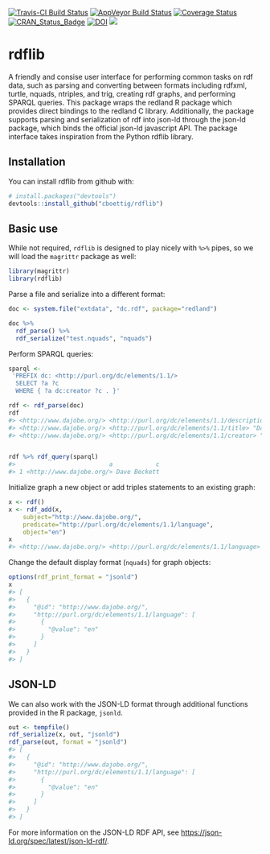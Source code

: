 
[![Travis-CI Build Status](https://travis-ci.org/cboettig/rdflib.svg?branch=master)](https://travis-ci.org/cboettig/rdflib) [![AppVeyor Build Status](https://ci.appveyor.com/api/projects/status/github/cboettig/rdflib?branch=master&svg=true)](https://ci.appveyor.com/project/cboettig/rdflib) [![Coverage Status](https://img.shields.io/codecov/c/github/cboettig/rdflib/master.svg)](https://codecov.io/github/cboettig/rdflib?branch=master) [![CRAN\_Status\_Badge](http://www.r-pkg.org/badges/version/rdflib)](https://cran.r-project.org/package=rdflib) [![DOI](https://zenodo.org/badge/100521776.svg)](https://zenodo.org/badge/latestdoi/100521776) [![](https://badges.ropensci.org/169_status.svg)](https://github.com/ropensci/onboarding/issues/169)

<!-- README.md is generated from README.Rmd. Please edit that file -->
rdflib
======

A friendly and consise user interface for performing common tasks on rdf data, such as parsing and converting between formats including rdfxml, turtle, nquads, ntriples, and trig, creating rdf graphs, and performing SPARQL queries. This package wraps the redland R package which provides direct bindings to the redland C library. Additionally, the package supports parsing and serialization of rdf into json-ld through the json-ld package, which binds the official json-ld javascript API. The package interface takes inspiration from the Python rdflib library.

Installation
------------

You can install rdflib from github with:

``` r
# install.packages("devtools")
devtools::install_github("cboettig/rdflib")
```

Basic use
---------

While not required, `rdflib` is designed to play nicely with `%>%` pipes, so we will load the `magrittr` package as well:

``` r
library(magrittr)
library(rdflib)
```

Parse a file and serialize into a different format:

``` r
doc <- system.file("extdata", "dc.rdf", package="redland")

doc %>%
  rdf_parse() %>%
  rdf_serialize("test.nquads", "nquads")
```

Perform SPARQL queries:

``` r
sparql <-
 'PREFIX dc: <http://purl.org/dc/elements/1.1/>
  SELECT ?a ?c
  WHERE { ?a dc:creator ?c . }'

rdf <- rdf_parse(doc)
rdf
#> <http://www.dajobe.org/> <http://purl.org/dc/elements/1.1/description> "The generic home page of Dave Beckett." .
#> <http://www.dajobe.org/> <http://purl.org/dc/elements/1.1/title> "Dave Beckett's Home Page" .
#> <http://www.dajobe.org/> <http://purl.org/dc/elements/1.1/creator> "Dave Beckett" .


rdf %>% rdf_query(sparql)
#>                          a            c
#> 1 <http://www.dajobe.org/> Dave Beckett
```

Initialize graph a new object or add triples statements to an existing graph:

``` r
x <- rdf()
x <- rdf_add(x, 
    subject="http://www.dajobe.org/",
    predicate="http://purl.org/dc/elements/1.1/language",
    object="en")
x
#> <http://www.dajobe.org/> <http://purl.org/dc/elements/1.1/language> "en" .
```

Change the default display format (`nquads`) for graph objects:

``` r
options(rdf_print_format = "jsonld")
x
#> [
#>   {
#>     "@id": "http://www.dajobe.org/",
#>     "http://purl.org/dc/elements/1.1/language": [
#>       {
#>         "@value": "en"
#>       }
#>     ]
#>   }
#> ]
```

JSON-LD
-------

We can also work with the JSON-LD format through additional functions provided in the R package, `jsonld`.

``` r
out <- tempfile()
rdf_serialize(x, out, "jsonld")
rdf_parse(out, format = "jsonld")
#> [
#>   {
#>     "@id": "http://www.dajobe.org/",
#>     "http://purl.org/dc/elements/1.1/language": [
#>       {
#>         "@value": "en"
#>       }
#>     ]
#>   }
#> ]
```

For more information on the JSON-LD RDF API, see <https://json-ld.org/spec/latest/json-ld-rdf/>.
